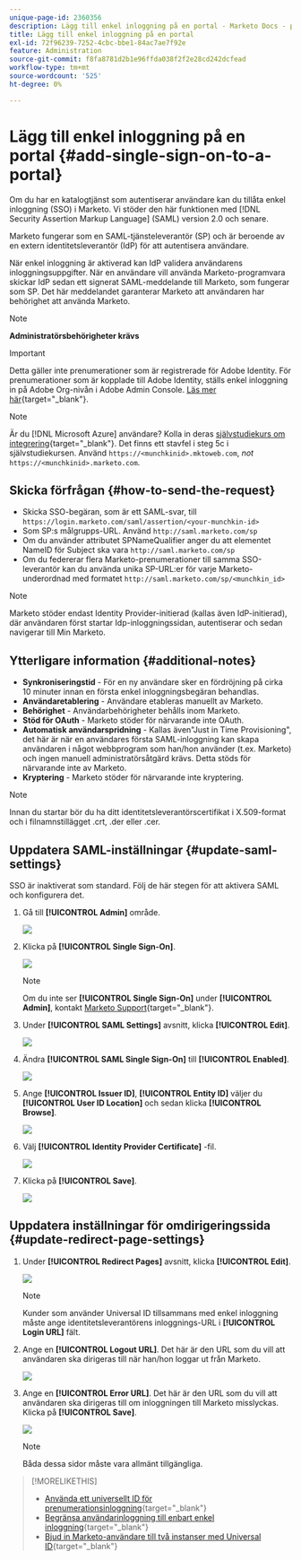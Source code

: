 ```yaml
---
unique-page-id: 2360356
description: Lägg till enkel inloggning på en portal - Marketo Docs - produktdokumentation
title: Lägg till enkel inloggning på en portal
exl-id: 72f96239-7252-4cbc-bbe1-84ac7ae7f92e
feature: Administration
source-git-commit: f8fa8781d2b1e96ffda038f2f2e28cd242dcfead
workflow-type: tm+mt
source-wordcount: '525'
ht-degree: 0%

---
```


# Lägg till enkel inloggning på en portal {#add-single-sign-on-to-a-portal}

Om du har en katalogtjänst som autentiserar användare kan du tillåta enkel inloggning (SSO) i Marketo. Vi stöder den här funktionen med [!DNL Security Assertion Markup Language] (SAML) version 2.0 och senare.

Marketo fungerar som en SAML-tjänsteleverantör (SP) och är beroende av en extern identitetsleverantör (IdP) för att autentisera användare.

När enkel inloggning är aktiverad kan IdP validera användarens inloggningsuppgifter. När en användare vill använda Marketo-programvara skickar IdP sedan ett signerat SAML-meddelande till Marketo, som fungerar som SP. Det här meddelandet garanterar Marketo att användaren har behörighet att använda Marketo.

>[!NOTE]
>
>**Administratörsbehörigheter krävs**

>[!IMPORTANT]
>
>Detta gäller inte prenumerationer som är registrerade för Adobe Identity. För prenumerationer som är kopplade till Adobe Identity, ställs enkel inloggning in på Adobe Org-nivån i Adobe Admin Console. [Läs mer här](https://helpx.adobe.com/enterprise/using/set-up-identity.html){target="_blank"}.

>[!NOTE]
>
>Är du [!DNL Microsoft Azure] användare? Kolla in deras [självstudiekurs om integrering](https://azure.microsoft.com/en-us/documentation/articles/active-directory-saas-marketo-tutorial/){target="_blank"}.
Det finns ett stavfel i steg 5c i självstudiekursen. Använd `https://<munchkinid>.mktoweb.com`, _not_ `https://<munchkinid>.marketo.com`.

## Skicka förfrågan {#how-to-send-the-request}

* Skicka SSO-begäran, som är ett SAML-svar, till `https://login.marketo.com/saml/assertion/<your-munchkin-id>`
* Som SP:s målgrupps-URL. Använd `http://saml.marketo.com/sp`
* Om du använder attributet SPNameQualifier anger du att elementet NameID för Subject ska vara `http://saml.marketo.com/sp`
* Om du federerar flera Marketo-prenumerationer till samma SSO-leverantör kan du använda unika SP-URL:er för varje Marketo-underordnad med formatet `http://saml.marketo.com/sp/<munchkin_id>`

>[!NOTE]
>
>Marketo stöder endast Identity Provider-initierad (kallas även IdP-initierad), där användaren först startar Idp-inloggningssidan, autentiserar och sedan navigerar till Min Marketo.

## Ytterligare information {#additional-notes}

* **Synkroniseringstid** - För en ny användare sker en fördröjning på cirka 10 minuter innan en första enkel inloggningsbegäran behandlas.
* **Användaretablering** - Användare etableras manuellt av Marketo.
* **Behörighet** - Användarbehörigheter behålls inom Marketo.
* **Stöd för OAuth** - Marketo stöder för närvarande inte OAuth.
* **Automatisk användarspridning** - Kallas även&quot;Just in Time Provisioning&quot;, det här är när en användares första SAML-inloggning kan skapa användaren i något webbprogram som han/hon använder (t.ex. Marketo) och ingen manuell administratörsåtgärd krävs. Detta stöds för närvarande inte av Marketo.
* **Kryptering** - Marketo stöder för närvarande inte kryptering.

>[!NOTE]
>
>Innan du startar bör du ha ditt identitetsleverantörscertifikat i X.509-format och i filnamnstillägget .crt, .der eller .cer.

## Uppdatera SAML-inställningar {#update-saml-settings}

SSO är inaktiverat som standard. Följ de här stegen för att aktivera SAML och konfigurera det.

1. Gå till **[!UICONTROL Admin]** område.

   ![](assets/add-single-sign-on-to-a-portal-1.png)

1. Klicka på **[!UICONTROL Single Sign-On]**.

   ![](assets/add-single-sign-on-to-a-portal-2.png)

   >[!NOTE]
   >
   >Om du inte ser **[!UICONTROL Single Sign-On]** under **[!UICONTROL Admin]**, kontakt [Marketo Support](https://nation.marketo.com/t5/Support/ct-p/Support){target="_blank"}.

1. Under **[!UICONTROL SAML Settings]** avsnitt, klicka **[!UICONTROL Edit]**.

   ![](assets/add-single-sign-on-to-a-portal-3.png)

1. Ändra **[!UICONTROL SAML Single Sign-On]** till **[!UICONTROL Enabled]**.

   ![](assets/add-single-sign-on-to-a-portal-4.png)

1. Ange **[!UICONTROL Issuer ID]**, **[!UICONTROL Entity ID]** väljer du **[!UICONTROL User ID Location]** och sedan klicka **[!UICONTROL Browse]**.

   ![](assets/add-single-sign-on-to-a-portal-5.png)

1. Välj **[!UICONTROL Identity Provider Certificate]** -fil.

   ![](assets/add-single-sign-on-to-a-portal-6.png)

1. Klicka på **[!UICONTROL Save]**.

   ![](assets/add-single-sign-on-to-a-portal-7.png)

## Uppdatera inställningar för omdirigeringssida {#update-redirect-page-settings}

1. Under **[!UICONTROL Redirect Pages]** avsnitt, klicka **[!UICONTROL Edit]**.

   ![](assets/add-single-sign-on-to-a-portal-8.png)

   >[!NOTE]
   >
   >Kunder som använder Universal ID tillsammans med enkel inloggning måste ange identitetsleverantörens inloggnings-URL i **[!UICONTROL Login URL]** fält.

1. Ange en **[!UICONTROL Logout URL]**. Det här är den URL som du vill att användaren ska dirigeras till när han/hon loggar ut från Marketo.

   ![](assets/add-single-sign-on-to-a-portal-9.png)

1. Ange en **[!UICONTROL Error URL]**. Det här är den URL som du vill att användaren ska dirigeras till om inloggningen till Marketo misslyckas. Klicka på **[!UICONTROL Save]**.

   ![](assets/add-single-sign-on-to-a-portal-10.png)

   >[!NOTE]
   >
   >Båda dessa sidor måste vara allmänt tillgängliga.

>[!MORELIKETHIS]
>
>* [Använda ett universellt ID för prenumerationsinloggning](/help/marketo/product-docs/administration/settings/using-a-universal-id-for-subscription-login.md){target="_blank"}
>* [Begränsa användarinloggning till enbart enkel inloggning](/help/marketo/product-docs/administration/additional-integrations/restrict-user-login-to-sso-only.md){target="_blank"}
>* [Bjud in Marketo-användare till två instanser med Universal ID](https://nation.marketo.com/t5/Knowledgebase/Inviting-Marketo-Users-to-Two-Instances-with-Universal-ID-UID/ta-p/251122){target="_blank"}
